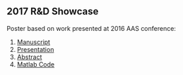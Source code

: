 ## 2017 R&D Showcase

Poster based on work presented at 2016 AAS conference:

1. [Manuscript](https://github.com/fdcl-gwu/2016_AAS_manuscript)
2. [Presentation](https://github.com/fdcl-gwu/2016_AAS_presentation)
3. [Abstract](https://github.com/fdcl-gwu/2016_AAS_abstract)
4. [Matlab Code](https://github.com/fdcl-gwu/2016_AAS_matlab)